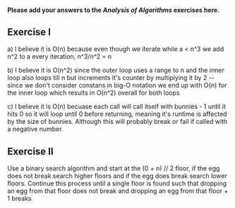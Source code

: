 #### Please add your answers to the ***Analysis of  Algorithms*** exercises here.

## Exercise I

a) I believe it is O(n) because even though we iterate while a < n^3 we add n^2 to a every iteration, n^3/n^2 = n 


b) I believe it is O(n^2) since the outer loop uses a range to n and the inner loop also loops till n but increments it's counter by multiplying it by 2 -- since we don't consider constans in big-O notation we end up with O(n) for the inner loop which results in O(n^2) overall for both loops


c) I believe it is O(n) becuase each call will call itself with bunnies - 1 until it hits 0 so it will loop until 0 before returning, meaning it's runtime is affected by the size of bunnies.
Although this will probably break or fail if called with a negative number.

## Exercise II

Use a binary search algorithm and start at the (0 + n) // 2 floor, if the egg does not break search higher floors and if the egg does break search lower floors. Continue this process until a single floor is found such that dropping an egg from that floor does not break and dropping an egg from that floor + 1 breaks
